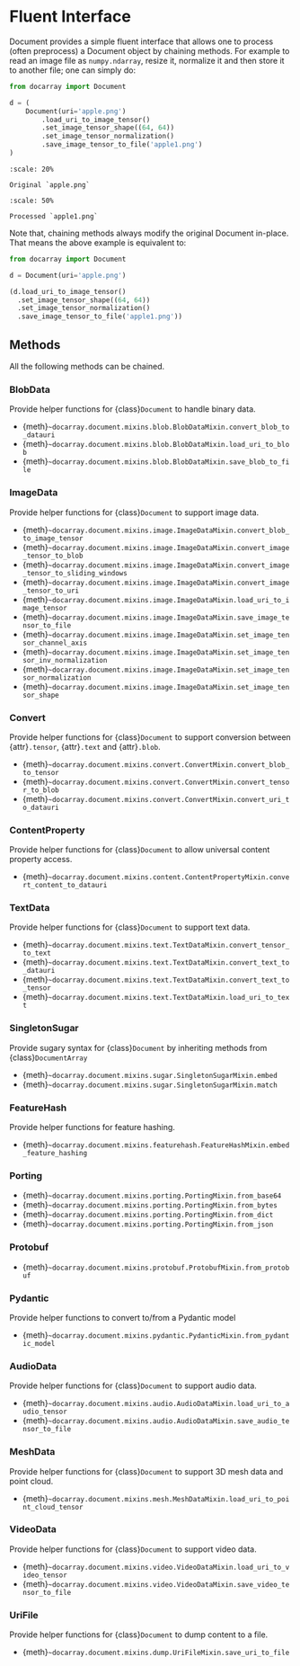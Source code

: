 # Fluent Interface

Document provides a simple fluent interface that allows one to process (often preprocess) a Document object by chaining methods. For example to read an image file as `numpy.ndarray`, resize it, normalize it and then store it to another file; one can simply do:

```python
from docarray import Document

d = (
    Document(uri='apple.png')
        .load_uri_to_image_tensor()
        .set_image_tensor_shape((64, 64))
        .set_image_tensor_normalization()
        .save_image_tensor_to_file('apple1.png')
)
```

```{figure} images/apple.png
:scale: 20%

Original `apple.png`
```

```{figure} images/apple1.png
:scale: 50%

Processed `apple1.png`
```


Note that, chaining methods always modify the original Document in-place. That means the above example is equivalent to:

```python
from docarray import Document

d = Document(uri='apple.png')

(d.load_uri_to_image_tensor()
  .set_image_tensor_shape((64, 64))
  .set_image_tensor_normalization()
  .save_image_tensor_to_file('apple1.png'))
```


## Methods

All the following methods can be chained.


<!-- fluent-interface-start -->
### BlobData
Provide helper functions for {class}`Document` to handle binary data.
- {meth}`~docarray.document.mixins.blob.BlobDataMixin.convert_blob_to_datauri`
- {meth}`~docarray.document.mixins.blob.BlobDataMixin.load_uri_to_blob`
- {meth}`~docarray.document.mixins.blob.BlobDataMixin.save_blob_to_file`


### ImageData
Provide helper functions for {class}`Document` to support image data.
- {meth}`~docarray.document.mixins.image.ImageDataMixin.convert_blob_to_image_tensor`
- {meth}`~docarray.document.mixins.image.ImageDataMixin.convert_image_tensor_to_blob`
- {meth}`~docarray.document.mixins.image.ImageDataMixin.convert_image_tensor_to_sliding_windows`
- {meth}`~docarray.document.mixins.image.ImageDataMixin.convert_image_tensor_to_uri`
- {meth}`~docarray.document.mixins.image.ImageDataMixin.load_uri_to_image_tensor`
- {meth}`~docarray.document.mixins.image.ImageDataMixin.save_image_tensor_to_file`
- {meth}`~docarray.document.mixins.image.ImageDataMixin.set_image_tensor_channel_axis`
- {meth}`~docarray.document.mixins.image.ImageDataMixin.set_image_tensor_inv_normalization`
- {meth}`~docarray.document.mixins.image.ImageDataMixin.set_image_tensor_normalization`
- {meth}`~docarray.document.mixins.image.ImageDataMixin.set_image_tensor_shape`


### Convert
Provide helper functions for {class}`Document` to support conversion between {attr}`.tensor`, {attr}`.text`
and {attr}`.blob`.
- {meth}`~docarray.document.mixins.convert.ConvertMixin.convert_blob_to_tensor`
- {meth}`~docarray.document.mixins.convert.ConvertMixin.convert_tensor_to_blob`
- {meth}`~docarray.document.mixins.convert.ConvertMixin.convert_uri_to_datauri`


### ContentProperty
Provide helper functions for {class}`Document` to allow universal content property access.
- {meth}`~docarray.document.mixins.content.ContentPropertyMixin.convert_content_to_datauri`


### TextData
Provide helper functions for {class}`Document` to support text data.
- {meth}`~docarray.document.mixins.text.TextDataMixin.convert_tensor_to_text`
- {meth}`~docarray.document.mixins.text.TextDataMixin.convert_text_to_datauri`
- {meth}`~docarray.document.mixins.text.TextDataMixin.convert_text_to_tensor`
- {meth}`~docarray.document.mixins.text.TextDataMixin.load_uri_to_text`


### SingletonSugar
Provide sugary syntax for {class}`Document` by inheriting methods from {class}`DocumentArray`
- {meth}`~docarray.document.mixins.sugar.SingletonSugarMixin.embed`
- {meth}`~docarray.document.mixins.sugar.SingletonSugarMixin.match`


### FeatureHash
Provide helper functions for feature hashing.
- {meth}`~docarray.document.mixins.featurehash.FeatureHashMixin.embed_feature_hashing`


### Porting

- {meth}`~docarray.document.mixins.porting.PortingMixin.from_base64`
- {meth}`~docarray.document.mixins.porting.PortingMixin.from_bytes`
- {meth}`~docarray.document.mixins.porting.PortingMixin.from_dict`
- {meth}`~docarray.document.mixins.porting.PortingMixin.from_json`


### Protobuf

- {meth}`~docarray.document.mixins.protobuf.ProtobufMixin.from_protobuf`


### Pydantic
Provide helper functions to convert to/from a Pydantic model
- {meth}`~docarray.document.mixins.pydantic.PydanticMixin.from_pydantic_model`


### AudioData
Provide helper functions for {class}`Document` to support audio data.
- {meth}`~docarray.document.mixins.audio.AudioDataMixin.load_uri_to_audio_tensor`
- {meth}`~docarray.document.mixins.audio.AudioDataMixin.save_audio_tensor_to_file`


### MeshData
Provide helper functions for {class}`Document` to support 3D mesh data and point cloud.
- {meth}`~docarray.document.mixins.mesh.MeshDataMixin.load_uri_to_point_cloud_tensor`


### VideoData
Provide helper functions for {class}`Document` to support video data.
- {meth}`~docarray.document.mixins.video.VideoDataMixin.load_uri_to_video_tensor`
- {meth}`~docarray.document.mixins.video.VideoDataMixin.save_video_tensor_to_file`


### UriFile
Provide helper functions for {class}`Document` to dump content to a file.
- {meth}`~docarray.document.mixins.dump.UriFileMixin.save_uri_to_file`


<!-- fluent-interface-end -->
